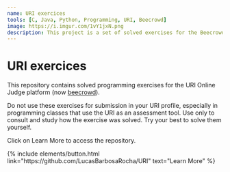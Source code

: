 ```yaml
---
name: URI exercices
tools: [C, Java, Python, Programming, URI, Beecrowd]
image: https://i.imgur.com/1vY1jxN.png
description: This project is a set of solved exercises for the Beecrowd platform.
---
```


# URI exercices

This repository contains solved programming exercises for the URI Online Judge platform (now [beecrowd](www.beecrowd.com.br)).

Do not use these exercises for submission in your URI profile, especially in programming classes that use the URI as an assessment tool.
Use only to consult and study how the exercise was solved. Try your best to solve them yourself.

Click on Learn More to access the repository.

<p class="text-center">
{% include elements/button.html link="https://github.com/LucasBarbosaRocha/URI" text="Learn More" %}
</p>
